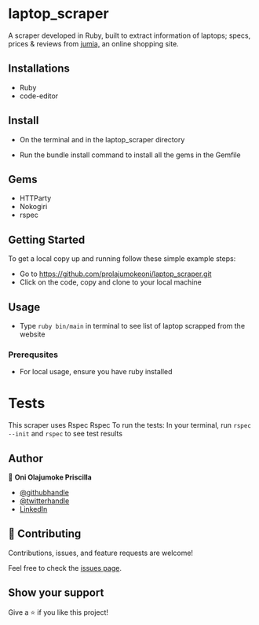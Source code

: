 # laptop_scraper
A scraper developed in Ruby, built to extract information of laptops; specs, prices & reviews from [jumia,](https://www.jumia.com.ng/laptops/) an online shopping site.


## Installations
- Ruby
- code-editor

## Install
- On the terminal and in the laptop_scraper directory

- Run the bundle install command to install all the gems in the Gemfile

## Gems 
- HTTParty
- Nokogiri
- rspec

## Getting Started
To get a local copy up and running follow these simple example steps:
- Go to https://github.com/prolajumokeoni/laptop_scraper.git
- Click on the code, copy and clone to your local machine

## Usage 
- Type ```ruby bin/main``` in terminal to see list of laptop scrapped from the website

### Prerequsites
- For local usage, ensure you have ruby installed

# Tests
This scraper uses Rspec Rspec To run the tests:
In your terminal, run ```rspec --init``` and ```rspec``` to see test results



## Author
👤 **Oni Olajumoke Priscilla**

- [@githubhandle](https://github.com/prolajumokeoni)
- [@twitterhandle](https://twitter.com/prolajumokeoni)
- [LinkedIn](https://www.linkedin.com/in/olajumoke-priscilla-oni-44a48b162/)


## 🤝 Contributing

Contributions, issues, and feature requests are welcome!

Feel free to check the [issues page](https://github.com/prolajumokeoni/enumerable_methods/issues).

## Show your support

Give a ⭐️ if you like this project!
